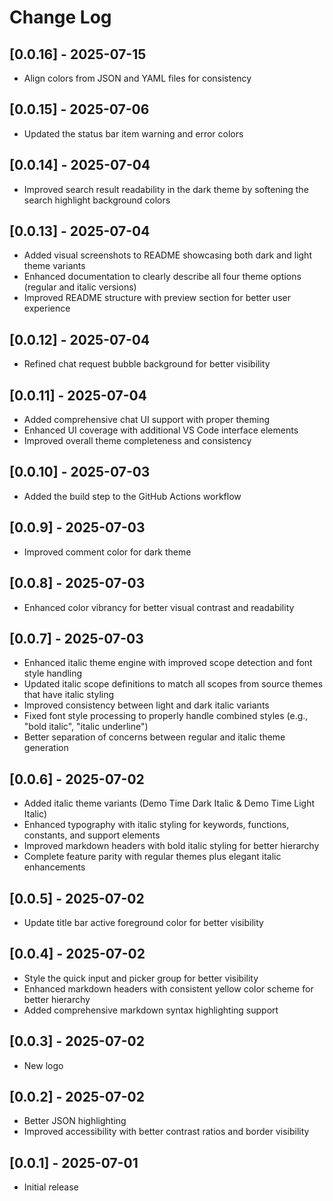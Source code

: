 # Change Log

## [0.0.16] - 2025-07-15

- Align colors from JSON and YAML files for consistency

## [0.0.15] - 2025-07-06

- Updated the status bar item warning and error colors

## [0.0.14] - 2025-07-04

- Improved search result readability in the dark theme by softening the search highlight background colors

## [0.0.13] - 2025-07-04

- Added visual screenshots to README showcasing both dark and light theme variants
- Enhanced documentation to clearly describe all four theme options (regular and italic versions)
- Improved README structure with preview section for better user experience

## [0.0.12] - 2025-07-04

- Refined chat request bubble background for better visibility

## [0.0.11] - 2025-07-04

- Added comprehensive chat UI support with proper theming
- Enhanced UI coverage with additional VS Code interface elements
- Improved overall theme completeness and consistency

## [0.0.10] - 2025-07-03

- Added the build step to the GitHub Actions workflow

## [0.0.9] - 2025-07-03

- Improved comment color for dark theme

## [0.0.8] - 2025-07-03

- Enhanced color vibrancy for better visual contrast and readability

## [0.0.7] - 2025-07-03

- Enhanced italic theme engine with improved scope detection and font style handling
- Updated italic scope definitions to match all scopes from source themes that have italic styling
- Improved consistency between light and dark italic variants
- Fixed font style processing to properly handle combined styles (e.g., "bold italic", "italic underline")
- Better separation of concerns between regular and italic theme generation

## [0.0.6] - 2025-07-02

- Added italic theme variants (Demo Time Dark Italic & Demo Time Light Italic)
- Enhanced typography with italic styling for keywords, functions, constants, and support elements
- Improved markdown headers with bold italic styling for better hierarchy
- Complete feature parity with regular themes plus elegant italic enhancements

## [0.0.5] - 2025-07-02

- Update title bar active foreground color for better visibility

## [0.0.4] - 2025-07-02

- Style the quick input and picker group for better visibility
- Enhanced markdown headers with consistent yellow color scheme for better hierarchy
- Added comprehensive markdown syntax highlighting support

## [0.0.3] - 2025-07-02

- New logo

## [0.0.2] - 2025-07-02

- Better JSON highlighting
- Improved accessibility with better contrast ratios and border visibility

## [0.0.1] - 2025-07-01

- Initial release
